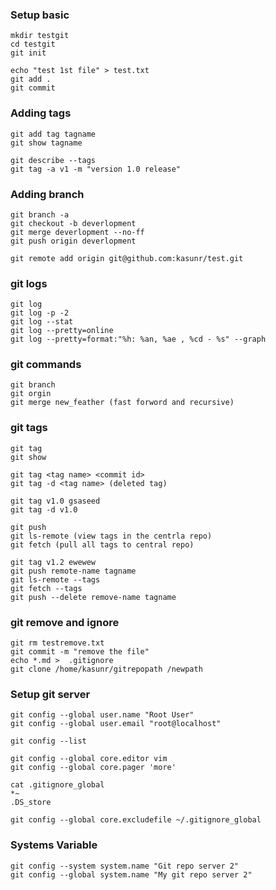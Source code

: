 ### Setup basic

    mkdir testgit
    cd testgit
    git init

    echo "test 1st file" > test.txt
    git add .
    git commit

### Adding tags

    git add tag tagname
    git show tagname

    git describe --tags
    git tag -a v1 -m "version 1.0 release"

### Adding branch

    git branch -a
    git checkout -b deverlopment
    git merge deverlopment --no-ff
    git push origin deverlopment

    git remote add origin git@github.com:kasunr/test.git   

### git logs
    git log
    git log -p -2
    git log --stat
    git log --pretty=online
    git log --pretty=format:"%h: %an, %ae , %cd - %s" --graph

### git commands

    git branch
    git orgin
    git merge new_feather (fast forword and recursive)


### git tags

    git tag
    git show

    git tag <tag name> <commit id>
    git tag -d <tag name> (deleted tag)

    git tag v1.0 gsaseed
    git tag -d v1.0

    git push
    git ls-remote (view tags in the centrla repo)
    git fetch (pull all tags to central repo)

    git tag v1.2 ewewew
    git push remote-name tagname
    git ls-remote --tags
    git fetch --tags
    git push --delete remove-name tagname





### git remove and ignore

    git rm testremove.txt
    git commit -m "remove the file"
    echo *.md >  .gitignore
    git clone /home/kasunr/gitrepopath /newpath




### Setup git server

    git config --global user.name "Root User"
    git config --global user.email "root@localhost"

    git config --list

    git config --global core.editor vim
    git config --global core.pager 'more'

    cat .gitignore_global
    *~
    .DS_store

    git config --global core.excludefile ~/.gitignore_global

### Systems Variable

    git config --system system.name "Git repo server 2"
    git config --global system.name "My git repo server 2"
